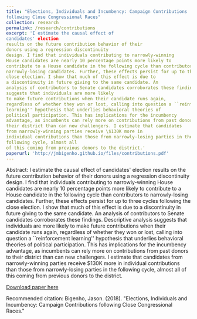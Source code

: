 ```yaml
---
title: "Elections, Individuals and Incumbency: Campaign Contributions
following Close Congressional Races"
collection: research
permalink: /research/contributions
excerpt: 'I estimate the causal effect of
candidates' election
results on the future contribution behavior of their
donors using a regression discontinuity
design. I find that individuals contributing to narrowly-winning
House candidates are nearly 10 percentage points more likely to
contribute to a House candidate in the following cycle than contributors to
narrowly-losing candidates. Further, these effects persist for up to three cycles following the
close election. I show that much of this effect is due to
a discontinuity in future giving to the same candidate. An
analysis of contributors to Senate candidates corroborates these findings. Descriptive analysis
suggests that individuals are more likely
to make future contributions when their candidate runs again,
regardless of whether they won or lost, calling into question a ``reinforcement
learning'' hypothesis that underlies behavioral theories of
political participation. This has implications for the incumbency
advantage, as incumbents can rely more on contributions from past donors to
their district than can new challengers. I estimate that candidates
from narrowly-winning parties receive \$130K more in
individual contributions than those from narrowly-losing parties in the
following cycle, almost all
of this coming from previous donors to the district.'
paperurl: 'http://jmbigenho.github.io/files/contributions.pdf'
---
```

Abstract:     I estimate the causal effect of
candidates' election
results on the future contribution behavior of their
donors using a regression discontinuity
design. I find that individuals contributing to narrowly-winning
House candidates are nearly 10 percentage points more likely to
contribute to a House candidate in the following cycle than contributors to
narrowly-losing candidates. Further, these effects persist for up to three cycles following the
close election. I show that much of this effect is due to
a discontinuity in future giving to the same candidate. An
analysis of contributors to Senate candidates corroborates these findings. Descriptive analysis
suggests that individuals are more likely
to make future contributions when their candidate runs again,
regardless of whether they won or lost, calling into question a ``reinforcement
learning'' hypothesis that underlies behavioral theories of
political participation. This has implications for the incumbency
advantage, as incumbents can rely more on contributions from past donors to
their district than can new challengers. I estimate that candidates
from narrowly-winning parties receive \$130K more in
individual contributions than those from narrowly-losing parties in the
following cycle, almost all
of this coming from previous donors to the district.


[Download paper here](http://jmbigenho.github.io/files/contributions.pdf)

Recommended citation: Bigenho, Jason. (2018). "Elections, Individuals
and Incumbency: Campaign Contributions following Close Congressional Races."

